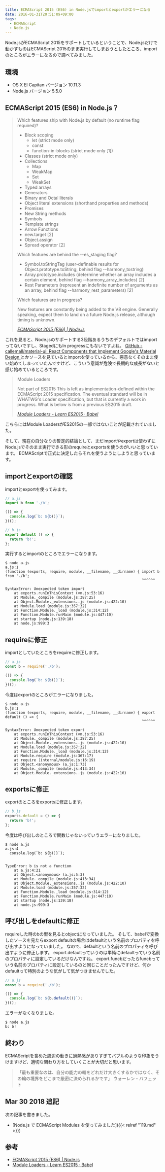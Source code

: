 ```yaml
---
title: ECMAScript 2015 (ES6) in Node.jsでimportとexportがエラーになる
date: 2016-01-31T20:51:09+09:00
tags:
  - ECMAScript
  - Node.js
---
```


Node.jsがECMAScript 2015をサポートしているということで、Node.jsだけで動かすものはECMAScript 2015のまま実行してしまおうとしたところ、importのところがエラーになるので調べてみました。

<!-- more -->

## 環境

* OS X El Capitan バージョン 10.11.3
* Node.js バージョン 5.5.0

## ECMAScript 2015 (ES6) in Node.js？

> Which features ship with Node.js by default (no runtime flag required)?
>
> * Block scoping
>   - let (strict mode only)
>   - const
>   - function-in-blocks (strict mode only [1])
> * Classes (strict mode only)
> * Collections
>   - Map
>   - WeakMap
>   - Set
>   - WeakSet
> * Typed arrays
> * Generators
> * Binary and Octal literals
> * Object literal extensions (shorthand properties and methods)
> * Promises
> * New String methods
> * Symbols
> * Template strings
> * Arrow Functions
> * new.target [2]
> * Object.assign
> * Spread operator [2]
>
> Which features are behind the --es_staging flag?
>
> * Symbol.toStringTag (user-definable results for Object.prototype.toString, behind flag --harmony_tostring)
> * Array.prototype.includes (determine whether an array includes a certain element, behind flag --harmony_array_includes) [2]
> * Rest Parameters (represent an indefinite number of arguments as an array, behind flag --harmony_rest_parameters) [2]
>
> Which features are in progress?
>
> New features are constantly being added to the V8 engine. Generally speaking, expect them to land on a future Node.js release, although timing is unknown.
>
> <cite>[ECMAScript 2015 (ES6) | Node.js](https://nodejs.org/en/docs/es6/)</cite>

これを見ると、Node.jsのサポートする3段階あるうちのデフォルトではimportってないですし、StagedにもIn progressにもないですよね。
[GitHub - callemall/material-ui: React Components that Implement Google's Material Design.](https://github.com/callemall/material-ui)とかソースを見ているとimportを使っているから、悪意なくそのまま使い始めてしまっていたんですけど、こういう意識が危険で長期的な成長がないと感じ始めているところです。

> Module Loaders
>
> Not part of ES2015
This is left as implementation-defined within the ECMAScript 2015 specification. The eventual standard will be in WHATWG's Loader specification, but that is currently a work in progress. What is below is from a previous ES2015 draft.
>
> <cite>[Module Loaders - Learn ES2015 · Babel](https://babeljs.io/docs/learn-es2015/#module-loaders)</cite>

こちらにはModule LoadersがES2015の一部ではないことが記載されていました。

そして、現在の自分なりの暫定的結論として、まだimportやexportは使わずにNode.jsでそのまま実行できる形のrequireとexportsを使うのがいいと思っています。
ECMAScriptで正式に決定したらそれを使うようにしようと思っています。

## importとexportの確認

importとexportを使ってみます。

```javascript
// a.js
import b from './b';

(() => {
  console.log(`b: ${b()}`);
})();
```

```javascript
// b.js
export default () => {
  return 'b!';
};
```

実行するとimportのところでエラーになります。

```
$ node a.js
a.js:1
(function (exports, require, module, __filename, __dirname) { import b from './b';
                                                              ^^^^^^

SyntaxError: Unexpected token import
    at exports.runInThisContext (vm.js:53:16)
    at Module._compile (module.js:387:25)
    at Object.Module._extensions..js (module.js:422:10)
    at Module.load (module.js:357:32)
    at Function.Module._load (module.js:314:12)
    at Function.Module.runMain (module.js:447:10)
    at startup (node.js:139:18)
    at node.js:999:3
```

## requireに修正

importとしていたところをrequireに修正します。

```javascript
// a.js
const b = require('./b');

(() => {
  console.log(`b: ${b()}`);
})();
```

今度はexportのところがエラーになりました。

```
$ node a.js
b.js:1
(function (exports, require, module, __filename, __dirname) { export default () => {
                                                              ^^^^^^

SyntaxError: Unexpected token export
    at exports.runInThisContext (vm.js:53:16)
    at Module._compile (module.js:387:25)
    at Object.Module._extensions..js (module.js:422:10)
    at Module.load (module.js:357:32)
    at Function.Module._load (module.js:314:12)
    at Module.require (module.js:367:17)
    at require (internal/module.js:16:19)
    at Object.<anonymous> (a.js:1:73)
    at Module._compile (module.js:413:34)
    at Object.Module._extensions..js (module.js:422:10)
```

## exportsに修正

exportのところをexportsに修正します。

```javascript
// b.js
exports.default = () => {
  return 'b!';
};
```

今度は呼び出しのところで関数じゃないっていうエラーになりました。

```
$ node a.js
a.js:4
  console.log(`b: ${b()}`);
                    ^

TypeError: b is not a function
    at a.js:4:21
    at Object.<anonymous> (a.js:5:3)
    at Module._compile (module.js:413:34)
    at Object.Module._extensions..js (module.js:422:10)
    at Module.load (module.js:357:32)
    at Function.Module._load (module.js:314:12)
    at Function.Module.runMain (module.js:447:10)
    at startup (node.js:139:18)
    at node.js:999:3
```

## 呼び出しをdefaultに修正

requireした時のbの型を見るとobjectになっていました。
そして、babelで変換したソースを見たらexport defaultの場合はdefaultという名前のプロパティを呼び出すようになっていました。
なので、defaultという名前のプロパティを呼び出すように修正します。
export.defaultっていうのは単純にdefaultっていう名前のプロパティに設定しているだけなんですね。
export.funcbだったらfuncbっていう名前のプロパティに設定しているのと同じことだったんですけど、何かdefaultって特別のような気がして気がつきませんでした。

```javascript
// a.js
const b = require('./b');

(() => {
  console.log(`b: ${b.default()}`);
})();
```

エラーがなくなりました。

```
$ node a.js
b: b!
```

## 終わり

ECMAScriptを含めた周辺の動きに過熱感がありすぎてバブルのような印象をうけますけど、適切な関わり方をしていくことが大切だと思います。

> 「最も重要なのは、自分の能力の輪をどれだけ大きくするかではなく、その輪の境界をどこまで厳密に決められるかです」
> ウォーレン・バフェット

## Mar 30 2018 追記

次の記事を書きました。

* [Node.js で ECMAScript Modules を使ってみました]({{< relref "119.md" >}})

## 参考

* [ECMAScript 2015 (ES6) | Node.js](https://nodejs.org/en/docs/es6/)
* [Module Loaders - Learn ES2015 · Babel](https://babeljs.io/docs/learn-es2015/#module-loaders)
